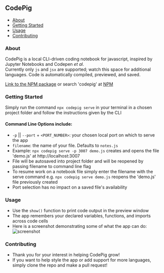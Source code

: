 ## CodePig

- [About](#about)
- [Getting Started](#getting_started)
- [Usage](#usage)
- [Contributing](#contributing)

### About <a name = "about"></a>

CodePig is a local CLI-driven coding notebook for javascript, inspired by Jupyter Notebooks and Codepen _et al_.  
Currently only `js` and `jsx` are supported; watch this space for additional languages.
Code is automatically compiled, previewed, and saved.

[Link to the NPM package](https://www.npmjs.com/package/codepig) or search 'codepig' at [NPM](https://www.npmjs.com/)

### Getting Started <a name = "getting_started"></a>

Simply run the command `npx codepig serve` in your terminal in a chosen project folder and follow the instructions given by the CLI

#### Command Line Options include:

- `-p` || `--port` + `<PORT_NUMBER>`: your chosen local port on which to serve the app
- `filename`: the name of your file. Defaults to `notes.js`
- Example: `npx codepig serve -p 3007 demo.js` creates and opens the file 'demo.js' at http://localhost:3007
- File will be autosaved into project folder and will be reopened by passing filename to command line flag
- To resume work on a notebook file simply enter the filename with the serve command e.g. `npx codepig serve demo.js` reopens the 'demo.js' file previously created
- Port selection has no impact on a saved file's availability

### Usage <a name = "usage"></a>

- Use the `show()` function to print code output in the preview window
- The app remembers your declared variables, functions, and imports across code cells
- Here is a screenshot demonstrating some of what the app can do:
  ![screenshot](Images/codepig_screenshot_1.png)

### Contributing <a name = "contributing"></a>

- Thank you for your interest in helping CodePig grow!
- If you want to help style the app or add support for more languages, simply clone the repo and make a pull request!
